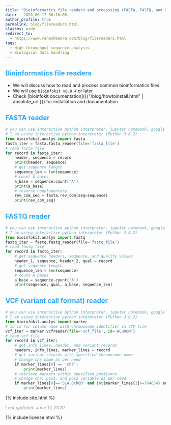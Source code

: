 ```yaml
---
title: "Bioinformatics file readers and processing (FASTA, FASTQ, and VCF)"
date:   2020-06-17 06:18:08
author_profile: true
permalink: blog/filereaders.html
classes: wide
redirect_to:
  - https://www.reneshbedre.com/blog/filereaders.html
tags:
  - High-throughput sequence analysis
  - Biological data handling
---
```




## <span style="color:#33a8ff">Bioinformatics file readers</span>
- We will discuss how to read and process common bioinformatics files
- We will use `bioinfokit v0.8.4` or later
- Check [bioinfokit documentation]({{"/blog/howtoinstall.html" | absolute_url }}) for installation and documentation

## <span style="color:#33a8ff">FASTA reader</span>
```python
# you can use interactive python interpreter, jupyter notebook, google colab, spyder or python code
# I am using interactive python interpreter (Python 3.8.2)
from bioinfokit.analys import fasta
fasta_iter = fasta.fasta_reader(file='fasta_file')
# read fasta file
for record in fasta_iter:
    header, sequence = record
    print(header, sequence)
    # get sequence length
    sequence_len = len(sequence)
    # count A bases
    a_base = sequence.count('A')
    print(a_base)
    # reverse complementary
    rev_com_seq = fasta.rev_com(seq=sequence)
    print(rev_com_seq)
```

## <span style="color:#33a8ff">FASTQ reader</span>
```python
# you can use interactive python interpreter, jupyter notebook, google colab, spyder or python code
# I am using interactive python interpreter (Python 3.8.2)
from bioinfokit.analys import fastq
fastq_iter = fastq.fastq_reader(file='fastq_file')
# read fastq file
for record in fastq_iter:
    # get sequence headers, sequence, and quality values
    header_1, sequence, header_2, qual = record
    # get sequence length
    sequence_len = len(sequence)
    # count A bases
    a_base = sequence.count('A')
    print(sequence, qual, a_base, sequence_len)
```

## <span style="color:#33a8ff">VCF (variant call format) reader</span>
```python
# you can use interactive python interpreter, jupyter notebook, google colab, spyder or python code
# I am using interactive python interpreter (Python 3.8.2)
from bioinfokit.analys import marker
# id is for column name with chromosome identifier in VCF file
vcf_iter = marker.vcfreader(file='vcf_file', id='#CHROM')
# read vcf file
for record in vcf_iter:
    # get info lines, header, and variant records
    headers, info_lines, marker_lines = record
    # get variant records with specified chromosome name
    # change chr name as per need
    if marker_lines[0] == 'chr':
        print(marker_lines)
    # retrieve markers within specified positions
    # change chr, pos1, and pos2 variable as per need
    if marker_lines[0]=='SL4.0ch00' and int(marker_lines[1]>=764654) and int(marker_lines[1])<=1038399:
        print(marker_lines)
```
 


<p>
{% include  cite.html %}
</p>


<span style="color:#9e9696"><i> Last updated: June 17, 2020</i> </span>


<p>
{% include  license.html %}
</p>
